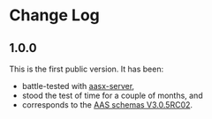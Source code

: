 # Change Log

## 1.0.0

This is the first public version. It has been:

* battle-tested with [aasx-server],
* stood the test of time for a couple of months, and
* corresponds to the [AAS schemas V3.0.5RC02].

[aasx-server]: https://github.com/admin-shell-io/aasx-server
[AAS schemas V3.0.5RC02]: https://github.com/admin-shell-io/aas-specs/releases/tag/V3.0.5RC02
